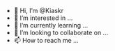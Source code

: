 - 👋 Hi, I’m @Kiaskr
- 👀 I’m interested in ...
- 🌱 I’m currently learning ...
- 💞️ I’m looking to collaborate on ...
- 📫 How to reach me ...

<!---
Kiaskr/Kiaskr is a ✨ special ✨ repository because its `README.md` (this file) appears on your GitHub profile.
You can click the Preview link to take a look at your changes.
--->
